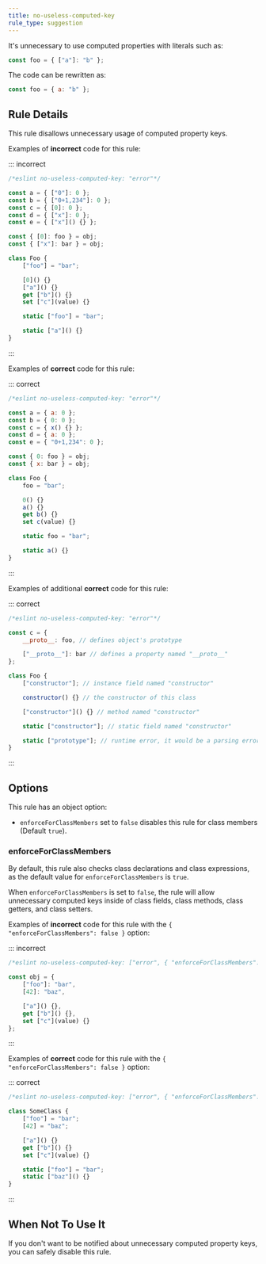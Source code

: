 ```yaml
---
title: no-useless-computed-key
rule_type: suggestion
---
```


It's unnecessary to use computed properties with literals such as:

```js
const foo = { ["a"]: "b" };
```

The code can be rewritten as:

```js
const foo = { a: "b" };
```

## Rule Details

This rule disallows unnecessary usage of computed property keys.

Examples of **incorrect** code for this rule:

::: incorrect

```js
/*eslint no-useless-computed-key: "error"*/

const a = { ["0"]: 0 };
const b = { ["0+1,234"]: 0 };
const c = { [0]: 0 };
const d = { ["x"]: 0 };
const e = { ["x"]() {} };

const { [0]: foo } = obj;
const { ["x"]: bar } = obj;

class Foo {
    ["foo"] = "bar";

    [0]() {}
    ["a"]() {}
    get ["b"]() {}
    set ["c"](value) {}

    static ["foo"] = "bar";

    static ["a"]() {}
}
```

:::

Examples of **correct** code for this rule:

::: correct

```js
/*eslint no-useless-computed-key: "error"*/

const a = { a: 0 };
const b = { 0: 0 };
const c = { x() {} };
const d = { a: 0 };
const e = { "0+1,234": 0 };

const { 0: foo } = obj;
const { x: bar } = obj;

class Foo {
    foo = "bar";

    0() {}
    a() {}
    get b() {}
    set c(value) {}

    static foo = "bar";

    static a() {}
}
```

:::

Examples of additional **correct** code for this rule:

::: correct

```js
/*eslint no-useless-computed-key: "error"*/

const c = {
    __proto__: foo, // defines object's prototype

    ["__proto__"]: bar // defines a property named "__proto__"
};

class Foo {
    ["constructor"]; // instance field named "constructor"

    constructor() {} // the constructor of this class

    ["constructor"]() {} // method named "constructor"

    static ["constructor"]; // static field named "constructor"

    static ["prototype"]; // runtime error, it would be a parsing error without `[]`
}
```

:::

## Options

This rule has an object option:

- `enforceForClassMembers` set to `false` disables this rule for class members (Default `true`).

### enforceForClassMembers

By default, this rule also checks class declarations and class expressions,
as the default value for `enforceForClassMembers` is `true`.

When `enforceForClassMembers` is set to `false`, the rule will allow unnecessary computed keys inside of class fields, class methods, class getters, and class setters.

Examples of **incorrect** code for this rule with the `{ "enforceForClassMembers": false }` option:

::: incorrect

```js
/*eslint no-useless-computed-key: ["error", { "enforceForClassMembers": false }]*/

const obj = {
    ["foo"]: "bar",
    [42]: "baz",

    ["a"]() {},
    get ["b"]() {},
    set ["c"](value) {}
};
```

:::

Examples of **correct** code for this rule with the `{ "enforceForClassMembers": false }` option:

::: correct

```js
/*eslint no-useless-computed-key: ["error", { "enforceForClassMembers": false }]*/

class SomeClass {
    ["foo"] = "bar";
    [42] = "baz";

    ["a"]() {}
    get ["b"]() {}
    set ["c"](value) {}

    static ["foo"] = "bar";
    static ["baz"]() {}
}
```

:::

## When Not To Use It

If you don't want to be notified about unnecessary computed property keys, you can safely disable this rule.
